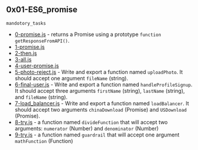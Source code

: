 ## 0x01-ES6_promise

`mandotory_tasks`

* [0-promise.js]() - returns a Promise using a prototype `function getResponseFromAPI()`.
* [1-promise.js]()
* [2-then.js]() 
* [3-all.js]()
* [4-user-promise.js]() 
* [5-photo-reject.js]() - Write and export a function named `uploadPhoto`. It should accept one argument `fileName` (string).
* [6-final-user.js]() - Write and export a function named `handleProfileSignup`. It should accept three arguments `firstName` (string), `lastName` (string), and `fileName` (string).
* [7-load_balancer.js]() - Write and export a function named `loadBalancer`. It should accept two arguments `chinaDownload` (Promise) and `USDownload` (Promise).
* [8-try.js]() - a function named `divideFunction` that will accept two arguments: `numerator` (Number) and `denominator` (Number)
* [9-try.js]() - a function named `guardrail` that will accept one argument `mathFunction` (Function)
